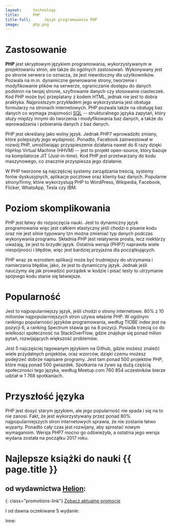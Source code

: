 ```yaml
---
layout:     technology
title:      PHP
title-full:      Język programowania PHP
image:		php.png
---
```


# Zastosowanie

**PHP** jest skryptowym językiem programowania, wykorzystywanym w projektowaniu stron, ale także do ogólnych zastosowań. Wykonywany jest po stronie serwera co oznacza, że jest niewidoczny dla użytkowników. Pozwala na m.in. dynamiczne generowanie strony, tworzenie i modyfikowanie plików na serwerze, ograniczanie dostępu do danych podstron na twojej stronie, szyfrowanie danych czy stosowanie ciasteczek. Kod PHP może być przeplatany z kodem HTML, jednak nie jest to dobra praktyka. Najprostszym przykładem jego wykorzystania jest obsługa formularzy na stronach internetowych. PHP pozwala także na obsługę baz danych co wymaga znajomości [SQL](/technologie/sql) -- strukturalnego języka zapytań, który służy między innymi do tworzenia i modyfikowania baz danych, a także do wprowadzania i pobierania danych z baz danych.

PHP jest określany jako wolny język. Jednak PHP7 wprowadziło zmiany, które polepszyły jego wydajność. Ponadto, Facebook zainwestował w rozwój PHP, umożliwiając przyspieszenie działania nawet do 6 razy dzięki HipHop Virtual Machine (HHVM) -- jest to projekt open-source, który bazuje na kompilatorze JIT (Just-in-time). Kod PHP jest przetwarzany do kodu maszynowego, co znacznie przyspiesza jego działanie.

W PHP tworzone są najczęściej systemy zarządzania treścią, systemy forów dyskusyjnych, aplikacje pocztowe oraz klienty baz danych.
Popularne strony/firmy, które wykorzystują PHP to WordPress, Wikipedia, Facebook, Flicker, WhatsApp, Tesla czy IBM.

# Poziom skomplikowania

PHP jest łatwy do rozpoczęcia nauki. Jest to dynamiczny język programowania więc jest całkiem elastyczny jeśli chodzi o pisanie kodu oraz nie jest silnie typowany tzn można zmieniać typ danych podczas wykonywania programu. Składnia PHP jest relatywnie prosta, lecz niektórzy uważają, że jest to brzydki język. Ostatnia wersja (PHP7) naprawiła wiele niespójności i błędów, więc jest bardziej przyjazna dla początkujących.

PHP wraz ze wzrostem aplikacji może być trudniejszy do utrzymania i namierzania błędów, jako, że jest to dynamiczny język. Jednak jeśli nauczymy się jak prowadzić porządek w kodzie i pisać testy to utrzymanie spójnego kodu stanie się łatwiejsze.

# Popularność

Jest to najpopularniejszy język, jeśli chodzi o strony internetowe. 80% z 10 milionów najpopularniejszych stron używa właśnie PHP. W ogólnym rankingu popularności języków programowania, według TIOBE index jest na pozycji 6, a ranking Spectrum stawia go na 8 pozycji. Posiada trzecią co do wielkości społeczność na StackOverFlow, gdzie znajduje się ponad milion pytań, rozwijających większość problemów.

Jest 5 najczęściej tagowanym językiem na Github, gdzie możesz znaleźć wiele przydatnych projektów, oraz wzorców, dzięki czemu możesz podejrzeć dobrze napisane programy. Jest tam ponad 500 projektów PHP, które mają ponad 500 gwiazdek. Spotkania na żywo są dużą częścią społeczności tego języka, według Meetup.com 760 854 uczestników bierze udział w 1 768 spotkaniach.

# Przyszłość języka

PHP jest dosyć starym językiem, ale jego popularność nie spada i się na to nie zanosi. Fakt, że jest wykorzystywany przez ponad 80% najpopularniejszych stron internetowych sprawia, że nie zostanie łatwo wyparty. Ponadto cały czas jest rozwijany, aby sprostać nowym wymaganiom. Wersja PHP7 mocno go odświeżyła, a ostatnia jego wersja wydana została na początku 2017 roku.

# Najlepsze książki do nauki {{ page.title }}
## od wydawnictwa [Helion](http://helion.pl/view/9102Q):

{: class="promotions-link"}
[Zobacz aktualne promocje](http://helion.pl/page/9102Q/promocje)


<div class="book">
    <script src="http://helion.pl/plugins/new/ksiazkasm.phi?id=php7pk&nr=9102Q&size=181&utf8=1"></script>
</div>

<div class="book">
    <script src="http://helion.pl/plugins/new/ksiazkasm.phi?id=phmdk3&nr=9102Q&size=181&utf8=1"></script>
</div>

I od dawna oczekiwane 5 wydanie:

<div class="book">
    <script src="http://helion.pl/plugins/new/ksiazkasm.phi?id=phpob5&nr=9102Q&size=181&utf8=1"></script>
</div>

Inne:

<div class="book">
    <script src="http://helion.pl/plugins/new/ksiazkasm.phi?id=phmsv5&nr=9102Q&size=181&utf8=1"></script>
</div>

<div class="book">
    <script src="http://helion.pl/plugins/new/ksiazkasm.phi?id=twbeap&nr=9102Q&size=181&utf8=1"></script>
</div>

<div class="book">
    <script src="http://helion.pl/plugins/new/ksiazkasm.phi?id=phmnow&nr=9102Q&size=181&utf8=1"></script>
</div>